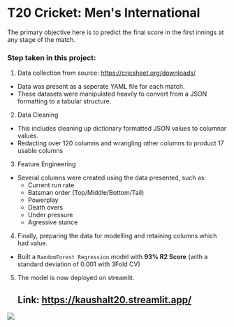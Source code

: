 # T20 Cricket: Men's International

The primary objective here is to predict the final score in the first innings at any stage of the match.

### Step taken in this project:

1. Data collection from source: https://cricsheet.org/downloads/
  - Data was present as a seperate YAML file for each match.
  - These datasets were manipulated heavily to convert from a JSON formatting to a tabular structure.

2. Data Cleaning
  - This includes cleaning up dictionary formatted JSON values to columnar values.
  - Redacting over 120 columns and wrangling other columns to product 17 usable columns

3. Feature Engineering
  - Several columns were created using the data presented, such as:
      - Current run rate
      - Batsman order (Top/Middle/Bottom/Tail)
      - Powerplay
      - Death overs
      - Under pressure
      - Agressive stance

4. Finally, preparing the data for modelling and retaining columns which had value.
  - Built a `RandomForest Regression` model with __93% R2 Score__ (with a standard deviation of 0.001 with 3Fold CV)

5. The model is now deployed on streamlit.

   ## Link: <a href="https://kaushalt20.streamlit.app/">https://kaushalt20.streamlit.app/</a>

![](https://s11.gifyu.com/images/SW8A1.gif)

